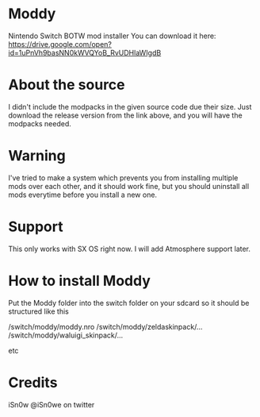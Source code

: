 # Moddy
Nintendo Switch BOTW mod installer
You can download it here: 
https://drive.google.com/open?id=1uPnVh9basNN0kWVQYoB_RvUDHlaWIgdB

# About the source

I didn't include the modpacks in the given source code due their size. Just download the release version from the link above, and you will have the modpacks needed.

# Warning

I've tried to make a system which prevents you from installing multiple mods over each other, and it should work fine, but you should uninstall all mods everytime before you install a new one.

# Support
This only works with SX OS right now. I will add Atmosphere support later.

# How to install Moddy

Put the Moddy folder into the switch folder on your sdcard so it should be structured like this

/switch/moddy/moddy.nro
/switch/moddy/zeldaskinpack/...
/switch/moddy/waluigi_skinpack/...

etc

# Credits

iSn0w
@iSn0we on twitter
